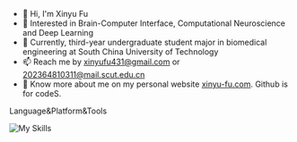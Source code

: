 - 👋 Hi, I'm Xinyu Fu
- 👀 Interested in Brain-Computer Interface, Computational Neuroscience and Deep Learning
- 🌱 Currently, third-year undergraduate student major in biomedical engineering at South China University of Technology
- 📫 Reach me by [xinyufu431@gmail.com](mailto:xinyufu431@gamil.com) or [202364810311@mail.scut.edu.cn](mailto:202364810311@mail.scut.edu.cn)
- 🤣 Know more about me on my personal website [xinyu-fu.com](https://xinyufu.com). Github is for codeS.

Language&Platform&Tools

![My Skills](https://skillicons.dev/icons?i=py,c,cpp,md,latex,linux,anaconda,matlab,git,vscode,pycharm,pytorch,opencv,ps,pr)

